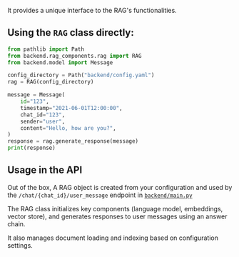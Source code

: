 It provides a unique interface to the RAG's functionalities.

## Using the `RAG` class directly:
```python
from pathlib import Path
from backend.rag_components.rag import RAG
from backend.model import Message

config_directory = Path("backend/config.yaml")
rag = RAG(config_directory)

message = Message(
    id="123",
    timestamp="2021-06-01T12:00:00",
    chat_id="123",
    sender="user",
    content="Hello, how are you?",
)
response = rag.generate_response(message)
print(response)
```

## Usage in the API

Out of the box, A RAG object is created from your configuration and used by the `/chat/{chat_id}/user_message` endpoint in [`backend/main.py`](backend/main.py)

The RAG class initializes key components (language model, embeddings, vector store), and generates responses to user messages using an answer chain.

It also manages document loading and indexing based on configuration settings.
